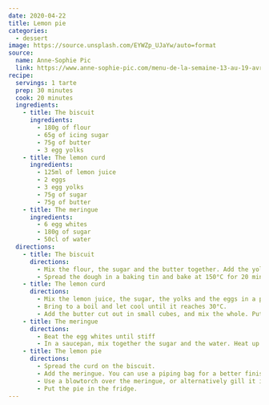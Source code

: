 ```yaml
---
date: 2020-04-22
title: Lemon pie
categories:
  - dessert
image: https://source.unsplash.com/EYWZp_UJaYw/auto=format
source:
  name: Anne-Sophie Pic
  link: https://www.anne-sophie-pic.com/menu-de-la-semaine-13-au-19-avril-2/
recipe:
  servings: 1 tarte
  prep: 30 minutes
  cook: 20 minutes
  ingredients:
    - title: The biscuit
      ingredients:
        - 180g of flour
        - 65g of icing sugar
        - 75g of butter
        - 3 egg yolks
    - title: The lemon curd
      ingredients:
        - 125ml of lemon juice
        - 2 eggs
        - 3 egg yolks
        - 75g of sugar
        - 75g of butter
    - title: The meringue
      ingredients:
        - 6 egg whites
        - 180g of sugar
        - 50cl of water
  directions:
    - title: The biscuit
      directions:
        - Mix the flour, the sugar and the butter together. Add the yolks and mix to obtain a ball. Put the dough in the fridge for at least two hours.
        - Spread the dough in a baking tin and bake at 150°C for 20 minutes.
    - title: The lemon curd
      directions:
        - Mix the lemon juice, the sugar, the yolks and the eggs in a pan. You can use other citrus fruit if you want.
        - Bring to a boil and let cool until it reaches 30°C.
        - Add the butter cut out in small cubes, and mix the whole. Put the curd in the fridge.
    - title: The meringue
      directions:
        - Beat the egg whites until stiff
        - In a saucepan, mix together the sugar and the water. Heat up to 121°C and add to the egg whites, and keep beating for five minutes. You are making Italian meringue, wherein the egg whites are cooked with caramel.
    - title: The lemon pie
      directions:
        - Spread the curd on the biscuit.
        - Add the meringue. You can use a piping bag for a better finish.
        - Use a blowtorch over the meringue, or alternatively gill it in the oven for one or two minutes.
        - Put the pie in the fridge.
---
```

